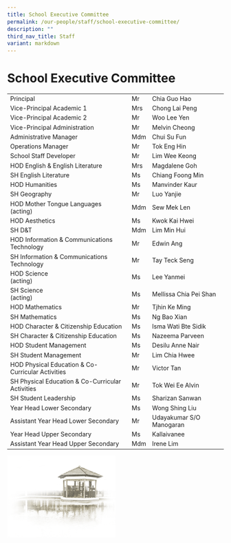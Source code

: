 ```yaml
---
title: School Executive Committee
permalink: /our-people/staff/school-executive-committee/
description: ""
third_nav_title: Staff
variant: markdown
---
```

# **School Executive Committee**

|  	|  	|  	|
|---	|---	|---	|
| Principal 	| Mr 	| Chia Guo Hao 	|
| Vice-Principal Academic 1 	| Mrs 	| Chong Lai Peng 	|
| Vice-Principal Academic 2 	| Mr 	| Woo Lee Yen 	|
| Vice-Principal Administration  	| Mr  	| Melvin Cheong  	|
| Administrative Manager 	| Mdm 	| Chui Su Fun 	|
| Operations Manager 	| Mr 	| Tok Eng Hin 	|
| School Staff Developer  	| Mr 	| Lim Wee Keong  	|
| HOD English &amp; English Literature 	| Mrs 	| Magdalene Goh 	|
| SH English Literature 	| Ms 	| Chiang Foong Min 	|
| HOD Humanities 	| Ms 	| Manvinder Kaur 	|
| SH Geography 	| Mr 	| Luo Yanjie 	|
| HOD Mother Tongue Languages<br>(acting) 	| Mdm 	| Sew Mek Len 	|
| HOD Aesthetics 	| Ms  	| Kwok Kai Hwei   	|
| SH D&amp;T  	| Mdm  	| Lim Min Hui   	|
| HOD Information &amp; Communications Technology 	| Mr 	| Edwin Ang 	|
| SH Information &amp; Communications Technology 	| Mr 	| Tay Teck Seng 	|
| HOD Science<br>(acting) 	| Ms 	| Lee Yanmei 	|
| SH Science<br>(acting)  	| Ms 	| Mellissa Chia Pei Shan  	|
| HOD Mathematics 	| Mr 	| Tjhin Ke Ming 	|
| SH Mathematics  	| Ms 	| Ng Bao Xian  	|
| HOD Character &amp; Citizenship Education 	| Ms 	| Isma Wati Bte Sidik 	|
| SH Character &amp; Citizenship Education 	| Ms 	| Nazeema Parveen 	|
| HOD Student Management 	| Ms 	| Desilu Anne Nair 	|
| SH Student Management 	| Mr 	| Lim Chia Hwee 	|
| HOD Physical Education &amp; Co-Curricular Activities 	| Mr 	| Victor Tan 	|
| SH Physical Education &amp; Co-Curricular Activities 	| Mr 	| Tok Wei Ee Alvin 	|
| SH Student Leadership 	| Ms 	| Sharizan Sanwan 	|
| Year Head Lower Secondary 	| Ms 	| Wong Shing Liu 	|
| Assistant Year Head Lower Secondary 	| Mr 	| Udayakumar S/O Manogaran 	|
| Year Head Upper Secondary  	| Ms 	| Kallaivanee 	|
| Assistant Year Head Upper Secondary 	| Mdm 	| Irene Lim 	|

<img src="/images/pavilion.png" style="width:50%">